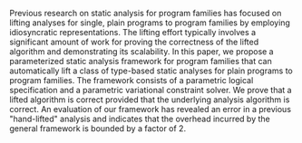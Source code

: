 Previous research on static analysis for program families has focused on lifting analyses for single, plain programs to program families by employing idiosyncratic representations. The lifting effort typically involves a significant amount of work for proving the correctness of the lifted algorithm and demonstrating its scalability. In this paper, we propose a parameterized static analysis framework for program families that can automatically lift a class of type-based static analyses for plain programs to program families. The framework consists of a parametric logical specification and a parametric variational constraint solver. We prove that a lifted algorithm is correct provided that the underlying analysis algorithm is correct. An evaluation of our framework has revealed an error in a previous "hand-lifted" analysis and indicates that the overhead incurred by the general framework is bounded by a factor of 2.
